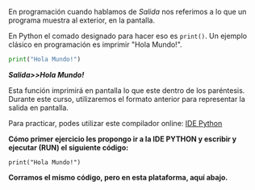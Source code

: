En programación cuando hablamos de _Salida_ nos referimos a lo que un programa muestra al exterior, en la  pantalla.<br>

En Python el comado designado para hacer eso es `print()`. Un ejemplo clásico en programación es imprimir "Hola Mundo!".<br>

``` python
print("Hola Mundo!")
```
**_Salida>>Hola Mundo!_** <br>

Esta función imprimirá en pantalla lo que este dentro de los paréntesis. Durante este curso, utilizaremos el formato anterior para representar la salida en pantalla.<br>

Para practicar, podes utilizar este compilador online: [IDE Python](https://repl.it/repls/VagueKosherMachinecode)

**Cómo primer ejercicio les propongo ir a la IDE PYTHON y escribir y ejecutar (RUN) el siguiente código:**

`print("Hola Mundo!")`

**Corramos el mismo código, pero en esta plataforma, aquí abajo.**